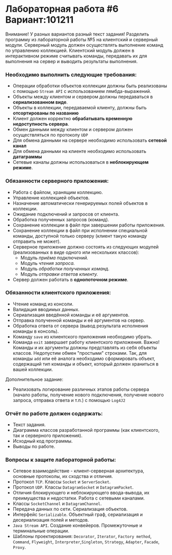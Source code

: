 # Лабораторная работа #6 Вариант:101211
Внимание! У разных вариантов разный текст задания!
Разделить программу из лабораторной работы №5 на клиентский и серверный модули. Серверный модуль должен осуществлять выполнение команд по управлению коллекцией. Клиентский модуль должен в интерактивном режиме считывать команды, передавать их для выполнения на сервер и выводить результаты выполнения.

### Необходимо выполнить следующие требования:

+ Операции обработки объектов коллекции должны быть реализованы с помощью `Stream API` с использованием лямбда-выражений.
+ Объекты между клиентом и сервером должны передаваться в **сериализованном виде**.
+ Объекты в коллекции, передаваемой клиенту, должны быть **отсортированы по названию**
+ Клиент должен корректно **обрабатывать временную недоступность сервера**.
+ Обмен данными между клиентом и сервером должен осуществляться по протоколу `UDP`
+ Для обмена данными на сервере необходимо использовать **сетевой канал**
+ Для обмена данными на клиенте необходимо использовать **датаграммы**
+ Сетевые каналы должны использоваться в **неблокирующем режиме**.

### Обязанности серверного приложения:

+ Работа с файлом, хранящим коллекцию.
+ Управление коллекцией объектов.
+ Назначение автоматически генерируемых полей объектов в коллекции.
+ Ожидание подключений и запросов от клиента.
+ Обработка полученных запросов (команд).
+ Сохранение коллекции в файл при завершении работы приложения.
+ Сохранение коллекции в файл при исполнении специальной команды, доступной только серверу (клиент такую команду отправить не может).
+ Серверное приложение должно состоять из следующих модулей (реализованных в виде одного или нескольких классов):
    + Модуль *приёма подключений.*
    + Модуль *чтения запроса.*
    + Модуль *обработки полученных команд.*
    + Модуль *отправки ответов клиенту.*
+ Сервер должен работать в **однопоточном режиме**.

### Обязанности клиентского приложения:

+ Чтение команд из консоли.
+ Валидация вводимых данных.
+ Сериализация введённой команды и её аргументов.
+ Отправка полученной команды и её аргументов на сервер.
+ Обработка ответа от сервера (вывод результата исполнения команды в консоль).
+ Команду `save` из клиентского приложения необходимо убрать.
+ Команда `exit` завершает работу клиентского приложения.
Важно! Команды и их аргументы должны представлять из себя объекты классов. Недопустим обмен "простыми" строками. Так, для команды `add` или её аналога необходимо сформировать объект, содержащий тип команды и объект, который должен храниться в вашей коллекции.

Дополнительное задание:
+ Реализовать логирование различных этапов работы сервера (начало работы, получение нового подключения, получение нового запроса, отправка ответа и т.п.) с помощью `Log4J2`

### Отчёт по работе должен содержать:

+ Текст задания.
+ Диаграмма классов разработанной программы (как клиентского, так и серверного приложения).
+ Исходный код программы.
+ Выводы по работе.

### Вопросы к защите лабораторной работы:
+ Сетевое взаимодействие - клиент-серверная архитектура, основные протоколы, их сходства и отличия.
+ Протокол `TCP`. Классы `Socket` и `ServerSocket`.
+ Протокол `UDP`. Классы `DatagramSocket` и `DatagramPacket`.
+ Отличия блокирующего и неблокирующего ввода-вывода, их преимущества и недостатки. Работа с сетевыми каналами.
+ Классы `SocketChannel` и `DatagramChannel`.
+ Передача данных по сети. Сериализация объектов.
+ Интерфейс `Serializable`. Объектный граф, сериализация и десериализация полей и методов.
+ `Java Stream API`. Создание конвейеров. Промежуточные и терминальные операции.
+ Шаблоны проектирования: `Decorator`, `Iterator`, `Factory method`, `Command`, `Flyweight`, `Interpreter`,`Singleton`, `Strategy`, `Adapter`, `Facade`, `Proxy`.

